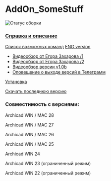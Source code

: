 # AddOn_SomeStuff
![Статус сборки](https://github.com/kuvbur/AddOn_SomeStuff/actions/workflows/rel_build.yml/badge.svg?branch=master)

### [Справка и описание](https://github.com/kuvbur/AddOn_SomeStuff/wiki)

[Список возможных команд](https://github.com/kuvbur/AddOn_SomeStuff/wiki/%D0%A1%D0%BF%D0%B8%D1%81%D0%BE%D0%BA-%D0%B2%D0%BE%D0%B7%D0%BC%D0%BE%D0%B6%D0%BD%D1%8B%D1%85-%D0%BA%D0%BE%D0%BC%D0%B0%D0%BD%D0%B4-%D0%B2-%D0%BE%D0%BF%D0%B8%D1%81%D0%B0%D0%BD%D0%B8%D1%8F%D1%85-%D1%81%D0%B2%D0%BE%D0%B9%D1%81%D1%82%D0%B2) [ENG version](https://github.com/kuvbur/AddOn_SomeStuff/wiki/List-of-possible-commands-in-property-descriptions-(gtanslate-version))

* [Видеообзор от Егора Захарова /1](https://www.youtube.com/watch?v=msOBRXge0ec)
* [Видеообзор от Егора Захарова /2](https://youtu.be/s541ycUumtI)
* [Видеообзор версии v1.0b](https://youtu.be/XJ23-R5Rl7Y)
* [Оповещение о выходе версий в Телеграмм](https://t.me/archicad_somestuff)

[Установка](https://github.com/kuvbur/AddOn_SomeStuff/wiki/%D0%A3%D1%81%D1%82%D0%B0%D0%BD%D0%BE%D0%B2%D0%BA%D0%B0)

[Скачать последнюю версию](https://github.com/kuvbur/AddOn_SomeStuff/releases/latest)

### Совместимость с версиями:
Archicad WIN / MAC 28

Archicad WIN / MAC 27

Archicad WIN / MAC 26

Archicad WIN / MAC 25

Archicad WIN 24

Archicad WIN 23 (ограниченный режим)

Archicad WIN 22 (ограниченный режим)
